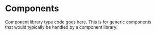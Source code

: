 # Components

Component library type code goes here. This is for generic components that would typically be handled by a component library.
